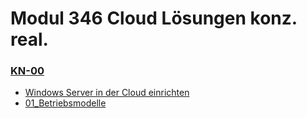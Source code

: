 # Modul 346 Cloud Lösungen konz. real.

### [KN-00](KN-00/README.md)
- [Windows Server in der Cloud einrichten](KN-00/Dokumentation_Windows_Server_Installation.md)
- [01_Betriebsmodelle](01_Betriebsmodelle.md) 

